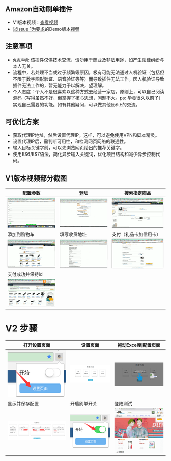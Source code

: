 ## Amazon自动刷单插件
* V1版本视频：[查看视频](https://zhoukekestar.github.io/chrome-extension-amazon-autobuy/v1/index.html)
* [以issue 1为要求](https://github.com/zhoukekestar/chrome-extension-amazon-autobuy/issues/1)的Demo版本[视频](http://pan.baidu.com/s/1o8Ncz7k)

## 注意事项
* `免责声明`: 该插件仅供技术交流，请勿用于商业及非法用途，如产生法律纠纷与本人无关。
* 流程中，若处理不当或过于频繁等原因，极有可能无法通过人机验证（包括但不限于数字图形验证、语音验证等等）而导致插件无法工作。因人机验证导致插件无法工作的，暂无能力予以解决，望理解。
* 个人态度：个人不是很喜欢以这种方式去经营一家店。原则上，可以自己阅读源码（写得虽然不好，但掌握了核心思想，问题不大。ps: 毕竟很久以前了）实现自己需要的功能。如有其他疑问，可以做其他`技术上`的交流。

## 可优化方案
* 获取代理IP地址，然后设置代理IP。这样，可以避免使用VPN和脚本精灵。
* 设置代理IP后，需判断可用性，和检测网页网络的联通性。
* 输入目标关键字前，可以先浏览网页给出的推荐关键字。
* 使用ES6/ES7语法，简化异步输入关键词，优化项目结构和减少异步控制代码。

## V1版本视频部分截图

| 配置参数 | 登陆 | 搜索指定商品 |
| -- | -- | -- |
| ![step-1](./v1/images/step%20(1).png) | ![step-2](./v1/images/step%20(2).png) | ![step-3](./v1/images/step%20(3).png) |
| 添加到购物车 | 填写收货地址 | 支付（礼品卡加信用卡） |
| ![step-4](./v1/images/step%20(4).png) | ![step-5](./v1/images/step%20(5).png) | ![step-6](./v1/images/step%20(6).png) |
| 支付成功并保持id |
| ![step-7](./v1/images/step%20(7).png) |


# V2 步骤
| 打开设置页面 | 设置页面| 拖动Excel到配置页面 |
| -- | -- | -- |
| ![step-1](./v2/images/step%20(1).png) | ![step-2](./v2/images/step%20(2).png) | ![step-3](./v2/images/step%20(3).png) |
| 显示并保存配置 | 开启刷单开关 | 登陆测试 |
| ![step-4](./v2/images/step%20(4).png) | ![step-5](./v2/images/step%20(5).png) | ![demo.gif](./v2/images/demo.gif) |
